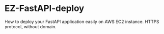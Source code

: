 # EZ-FastAPI-deploy
How to deploy your FastAPI application easily on AWS EC2 instance. HTTPS protocol, without domain.
